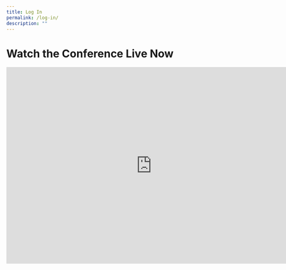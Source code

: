 ```yaml
---
title: Log In
permalink: /log-in/
description: ""
---
```

# Watch the Conference Live Now 

<iframe width="760" height="515" src="https://www.youtube.com/embed/s0rjOeDrOvM" 
title="YouTube video player" frameborder="0" allow="accelerometer; autoplay; clipboard-write; 
encrypted-media; gyroscope; picture-in-picture" allowfullscreen></iframe>